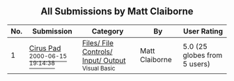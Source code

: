 ﻿<div align="center">

## All Submissions by Matt Claiborne

</div>

No.  | Submission | Category | By   | User Rating
---- | ---------- | -------- | ---- | -----------
1 | [Cirus Pad<br /><sup>2000-06-15 19:14:38</sup>](https://github.com/Planet-Source-Code/matt-claiborne-cirus-pad__1-8973) | [Files/ File Controls/ Input/ Output<br /><sup>Visual Basic</sup>](../ByCategory/files-file-controls-input-output__1-3.md) | Matt Claiborne | 5.0 (25 globes from 5 users)
